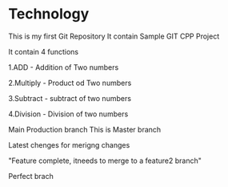 # Technology
This is my first Git Repository
It contain Sample GIT CPP Project

It contain 4 functions

1.ADD - Addition of Two numbers

2.Multiply - Product od Two numbers

3.Subtract - subtract of two numbers

4.Division - Division of two numbers

Main Production branch
This is Master branch


Latest chenges for merigng changes

"Feature complete, itneeds to merge to a feature2 branch" 

Perfect brach
